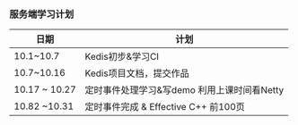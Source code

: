 ### 服务端学习计划
日期|计划
----|----
10.1~10.7|Kedis初步&学习CI
10.7~10.16|Kedis项目文档，提交作品
10.17 ~ 10.27|定时事件处理学习&写demo  利用上课时间看Netty
10.82 ~10.31 | 定时事件完成 & Effective C++ 前100页
